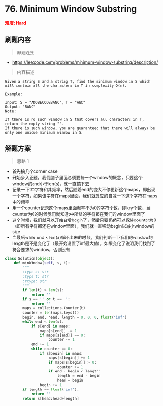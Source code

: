 # 76. Minimum Window Substring

**<font color=red>难度: Hard</font>**

## 刷题内容

> 原题连接

* https://leetcode.com/problems/minimum-window-substring/description/

> 内容描述

```
Given a string S and a string T, find the minimum window in S which will contain all the characters in T in complexity O(n).

Example:

Input: S = "ADOBECODEBANC", T = "ABC"
Output: "BANC"
Note:

If there is no such window in S that covers all characters in T, return the empty string "".
If there is such window, you are guaranteed that there will always be only one unique minimum window in S.
```

## 解题方案

> 思路 1


- 首先搞几个corner case
- 开始步入正题，我们脑子里面必须要有一个window的概念，只要这个window的end小于len(s)，就一直搞下去
- 记录一下t中字符和其频率，然后随着end的变大不停更新这个maps，即出现一个字符，如果该字符在maps里面，我们就对应的自减一下这个字符在maps中的频率
- 用一个counter记录这个maps里面频率不为0的字符个数，即key个数，当counter为0的时候我们就知道t中所以的字符都在我们的window里面了
- 这个时候，我们就可以开始自增begin了，然后只要仍然可以保持counter为0（即所有字符都还在window里面），我们就一直移动begin以减小window的size
- 当最后while end < len(s)循环出来的时候，我们判断一下我们的window的length是不是变化了（最开始设置了inf最大值），如果变化了说明我们找到了符合要求的window，否则没有



```python
class Solution(object):
    def minWindow(self, s, t):
        """
        :type s: str
        :type t: str
        :rtype: str
        """
        if len(t) > len(s):
            return ''
        if s == '' or t == '':
            return ''
        maps = collections.Counter(t)
        counter = len(maps.keys())
        begin, end, head, length = 0, 0, 0, float('inf')
        while end < len(s):
            if s[end] in maps:
                maps[s[end]] -= 1
                if maps[s[end]] == 0:
                    counter -= 1
            end += 1
            while counter == 0:
                if s[begin] in maps:
                    maps[s[begin]] += 1
                    if maps[s[begin]] > 0:
                        counter += 1
                    if end - begin < length:
                        length = end - begin
                        head = begin
                begin += 1
        if length == float('inf'):
            return ''
        return s[head:head+length]
```

